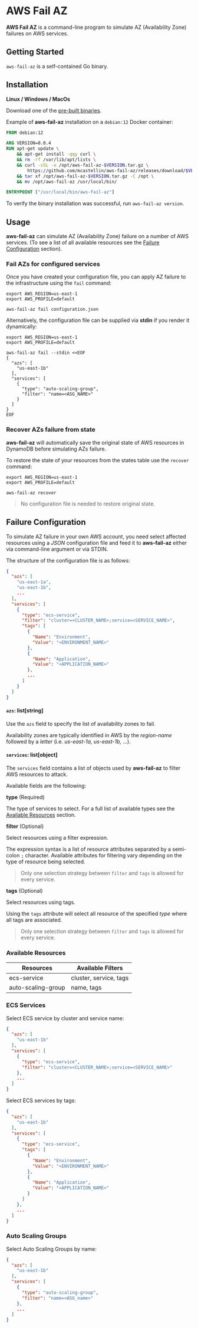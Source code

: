 # AWS Fail AZ

**AWS Fail AZ** is a command-line program to simulate AZ (Availability Zone) failures on AWS services.


## Getting Started

`aws-fail-az` is a self-contained Go binary.

## Installation

**Linux / Windows / MacOs**

Download one of the [pre-built binaries][releases].

Example of **aws-fail-az** installation on a `debian:12` Docker container:

```Dockerfile
FROM debian:12

ARG VERSION=0.0.4
RUN apt-get update \
    && apt-get install -qqy curl \
    && rm -rf /var/lib/apt/lists \
    && curl -sSL -o /opt/aws-fail-az-$VERSION.tar.gz \
        https://github.com/mcastellin/aws-fail-az/releases/download/$VERSION/aws-fail-az_Linux_x86_64.tar.gz \
    && tar xf /opt/aws-fail-az-$VERSION.tar.gz -C /opt \
    && mv /opt/aws-fail-az /usr/local/bin/

ENTRYPOINT ["/usr/local/bin/aws-fail-az"]
```

To verify the binary installation was successful, run `aws-fail-az version`.

## Usage

**aws-fail-az** can simulate AZ (Availability Zone) failure on a number of AWS services. (To see a list of all available resources see the [Failure Configuration](#failure-configuration) section).

### Fail AZs for configured services

Once you have created your configuration file, you can apply AZ failure to the infrastructure using the `fail` command:

```shell
export AWS_REGION=us-east-1
export AWS_PROFILE=default

aws-fail-az fail configuration.json
```

Alternatively, the configuration file can be supplied via **stdin** if you render it dynamically:

```shell
export AWS_REGION=us-east-1
export AWS_PROFILE=default

aws-fail-az fail --stdin <<EOF
{
  "azs": [
    "us-east-1b"
  ],
  "services": [
    {
      "type": "auto-scaling-group",
      "filter": "name=<ASG_NAME>"
    }
  ]
}
EOF

```

### Recover AZs failure from state

**aws-fail-az** will automatically save the original state of AWS resources in DynamoDB before simulating AZs failure.

To restore the state of your resources from the states table use the `recover` command:

```shell
export AWS_REGION=us-east-1
export AWS_PROFILE=default

aws-fail-az recover
```

> No configuration file is needed to restore original state.


## Failure Configuration

To simulate AZ failure in your own AWS account, you need select affected resources using a *JSON* configuration file and feed it to **aws-fail-az** either via command-line argument or via STDIN.

The structure of the configuration file is as follows:

```json
{
  "azs": [
    "us-east-1a",
    "us-east-1b",
    ...
  ],
  "services": [
    {
      "type": "ecs-service",
      "filter": "cluster=<CLUSTER_NAME>;service=<SERVICE_NAME>",
      "tags": [
        {
          "Name": "Environment",
          "Value": "<ENVIRONMENT_NAME>"
        },
        {
          "Name": "Application",
          "Value": "<APPLICATION_NAME>"
        },
        ...
      ]
    }
  ]
}
```

#### `azs`: list[string]

Use the `azs` field to specify the list of availability zones to fail.

Availability zones are typically identified in AWS by the *region-name* followed by a *letter* (i.e. *us-east-1a, us-east-1b,* ...).

#### `services`: list[object]

The `services` field contains a list of objects used by **aws-fail-az** to filter AWS resources to attack.

Available fields are the following:

**type** (Required)

The type of services to select. For a full list of available types see the [Available Resources](#available-resources) section.

**filter** (Optional)

Select resources using a filter expression.

The expression syntax is a list of resource attributes separated by a semi-colon `;` character. Available attributes for filtering vary depending on the type of resource being selected.

> Only one selection strategy between `filter` and `tags` is allowed for every service.

**tags** (Optional)

Select resources using tags.

Using the `tags` attribute will select all resource of the specified *type* where all tags are associated.

> Only one selection strategy between `filter` and `tags` is allowed for every service.

### Available Resources

| Resources | Available Filters |
|---------|-------------|
| ecs-service           | cluster, service, tags |
| auto-scaling-group    | name, tags |

### ECS Services

Select ECS service by cluster and service name:

```json
{
  "azs": [
    "us-east-1b"
  ],
  "services": [
    {
      "type": "ecs-service",
      "filter": "cluster=<CLUSTER_NAME>;service=<SERVICE_NAME>"
    },
    ...
  ]
}
```

Select ECS services by tags:

```json
{
  "azs": [
    "us-east-1b"
  ],
  "services": [
    {
      "type": "ecs-service",
      "tags": [
        {
          "Name": "Environment",
          "Value": "<ENVIRONMENT_NAME>"
        },
        {
          "Name": "Application",
          "Value": "<APPLICATION_NAME>"
        }
      ]
    },
    ...
  ]
}
```

### Auto Scaling Groups

Select Auto Scaling Groups by name:

```json
{
  "azs": [
    "us-east-1b"
  ],
  "services": [
    {
      "type": "auto-scaling-group",
      "filter": "name=<ASG_name>"
    },
    ...
  ]
}
```

[releases]: https://github.com/mcastellin/aws-fail-az/releases/

